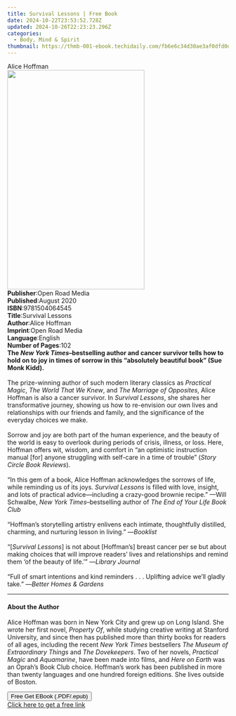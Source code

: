 ```yaml
---
title: Survival Lessons | Free Book
date: 2024-10-22T23:53:52.728Z
updated: 2024-10-26T22:23:23.296Z
categories:
  - Body, Mind & Spirit
thumbnail: https://thmb-001-ebook.techidaily.com/fb6e6c34d30ae3af0dfd0d3d59e3b179e37b6115c00a52a580c15c1efb1fbc3d.jpg
---
```

<main id="book-container">
  <div class="flex flex-col">
    <div class="book-brief flex-1 py-6 px-4 sm:p-6 md:py-10 md:px-8">
      <!-- brief-->
      <div class="book-brief-main">Alice Hoffman</div>
    </div>
    <div
      class="book-meta-info flex-1 grid gap-4 col-start-1 col-end-3 row-start-1 sm:mb-6 sm:grid-cols-4 lg:gap-6 lg:col-start-2 lg:row-end-6 lg:row-span-6 lg:mb-0"
    >
      <div
        class="book-meta-info-left place-content-center mt-4 p-4 text-sm leading-6 col-start-2 col-span-2 dark:text-slate-400"
      >
        <img
          class="w-full h-500 object-cover rounded-lg sm:h-255 sm:col-span-2 lg:col-span-full"
          src="https://img-001-ebook.techidaily.com/41f14235912c0c8dc81d54b5c1c9acee983d071348ce7877b85543c357ac8e77.jpg"
          alt=""
          width="312"
          height="500"
        />
      </div>
      <div
        class="book-meta-info-right mt-2 col-start-1 row-start-2 col-span-3 self-center"
      >
        <!-- meta data  -->
        <div class="flex flex-col px-4 md:px-8">
          <div class="flex-1">
            <strong>Publisher</strong>:<span class="px-2">Open Road Media</span>
          </div>
          <div class="flex-1">
            <strong>Published</strong>:<span class="px-2">August 2020</span>
          </div>
          <div class="flex-1">
            <strong>ISBN</strong>:<span class="px-2">9781504064545</span>
          </div>
          <div class="flex-1">
            <strong>Title</strong>:<span class="px-2">Survival Lessons</span>
          </div>
          <div class="flex-1">
            <strong>Author</strong>:<span class="px-2">Alice Hoffman</span>
          </div>
          <div class="flex-1">
            <strong>Imprint</strong>:<span class="px-2">Open Road Media</span>
          </div>
          <div class="flex-1">
            <strong>Language</strong>:<span class="px-2">English</span>
          </div>
          <div class="flex-1">
            <strong>Number of Pages</strong>:<span class="px-2">102</span>
          </div>
        </div>
      </div>
    </div>
    <div class="book-description flex-1 py-6 px-4 sm:p-6 md:py-10 md:px-8">
      <div class="book-description-main">
        <div accordion-content="" id="description">
          <b
            >The <i>New York Times</i>–bestselling author and cancer survivor
            tells how to hold on to joy in times of sorrow in this “absolutely
            beautiful book” (Sue Monk Kidd).</b
          ><br />
          &nbsp;<br />
          The prize-winning author of such modern literary classics as
          <i>Practical Magic</i>, <i>The World That We Knew</i>, and
          <i>The Marriage of Opposites</i>, Alice Hoffman is also a cancer
          survivor. In <i>Survival Lessons</i>, she shares her transformative
          journey, showing us how to re-envision our own lives and relationships
          with our friends and family, and the significance of the everyday
          choices we make.<br />
          &nbsp;<br />
          Sorrow and joy are both part of the human experience, and the beauty
          of the world is easy to overlook during periods of crisis, illness, or
          loss. Here, Hoffman offers wit, wisdom, and comfort in “an optimistic
          instruction manual [for] anyone struggling with self-care in a time of
          trouble” (<i>Story Circle Book Reviews</i>).<br />
          &nbsp;<br />
          “In this gem of a book, Alice Hoffman acknowledges the sorrows of
          life, while reminding us of its joys. <i>Survival Lessons</i> is
          filled with love, insight, and lots of practical advice—including a
          crazy-good brownie recipe.” —Will Schwalbe,<i> New York Times</i
          >–bestselling author of <i>The End of Your Life Book Club</i><br />
          &nbsp;<br />
          “Hoffman’s storytelling artistry enlivens each intimate, thoughtfully
          distilled, charming, and nurturing lesson in living.” —<i>Booklist</i
          ><br />
          &nbsp;<br />
          “[<i>Survival Lessons</i>] is not about [Hoffman’s] breast cancer per
          se but about making choices that will improve readers’ lives and
          relationships and remind them ‘of the beauty of life.’” —<i
            >Library Journal</i
          ><br />
          &nbsp;<br />
          “Full of smart intentions and kind reminders&nbsp;.&nbsp;.&nbsp;.
          Uplifting advice we’ll gladly take.” —<i
            >Better Homes &amp; Gardens</i
          >
        </div>
        <div class="accordion-fader"></div>
      </div>
    </div>
    <div class="book-excerpts flex-1 py-6 px-4 sm:p-6 md:py-10 md:px-8">
      <!-- excerpts-->
      <div class="book-excerpts-main">
        <hr />
        <h4 class="placeholder placeholder-heading">
          <span>About the Author</span>
        </h4>
        <p>
          Alice Hoffman was born in New York City and grew up on Long Island.
          She wrote her first novel, <i>Property Of</i>, while studying creative
          writing at Stanford University, and since then has published more than
          thirty books for readers of all ages, including the recent&nbsp;<i
            >New York Times</i
          >&nbsp;bestsellers&nbsp;<i>The Museum of Extraordinary Things&nbsp;</i
          >and&nbsp;<i>The Dovekeepers</i>. Two of her novels,&nbsp;<i
            >Practical Magic&nbsp;</i
          >and <i>Aquamarine</i>, have been made into films, and&nbsp;<i
            >Here on Earth&nbsp;</i
          >was an Oprah’s Book Club choice. Hoffman’s work has been published in
          more than twenty languages and one hundred foreign editions. She lives
          outside of Boston.
        </p>
      </div>
    </div>
    <div
      class="book-about-author flex-1 py-6 px-4 sm:p-6 md:py-10 md:px-8"
    ></div>
    <div class="book-free-get flex-1 py-6 px-4 sm:p-6 md:py-10 md:px-8">
      <button
        id="btn-free-get"
        class="bg-blue-500 hover:bg-blue-700 text-white font-bold py-2 px-4 rounded"
      >
        Free Get EBook (.PDF/.epub)
      </button>
      <div id="countdown-display" class="px-2 text-lg mt-2"></div>
      <a
        id="free-link"
        class="hidden bg-blue-500 hover:bg-blue-700 text-white font-bold py-2 px-4 rounded"
        href="https://www.ebooks.com/en-us/book/210101435/survival-lessons/alice-hoffman/"
        target="_blank"
        >Click here to get a free link</a
      >
    </div>
    <script>
      let countdownTime = 0;
      let countdownInterval = null;
      document
        .getElementById('btn-free-get')
        .addEventListener('click', startCountdown);
      function startCountdown() {
        countdownTime = new Date().getTime() + 60000 * 3;
        countdownInterval = setInterval(updateCountdown, 1000);
        document.getElementById('btn-free-get').disabled = true;
        document
          .getElementById('btn-free-get')
          .classList.add('bg-gray-500', 'cursor-not-allowed');
      }
      function updateCountdown() {
        let currentTime = new Date().getTime();
        let timeLeft = countdownTime - currentTime;
        let secondsLeft = Math.floor(timeLeft / 1000);
        document.getElementById('countdown-display').innerHTML =
          `Remaining time: ${secondsLeft} seconds.`;
        if (secondsLeft <= 0) {
          clearInterval(countdownInterval);
          document.getElementById('btn-free-get').classList.add('hidden');
          document.getElementById('free-link').classList.remove('hidden');
          document.getElementById('countdown-display').innerHTML = '';
        }
      }
    </script>
  </div>
</main>

<ins class="adsbygoogle"
      style="display:block"
      data-ad-client="ca-pub-7571918770474297"
      data-ad-slot="8358498916"
      data-ad-format="auto"
      data-full-width-responsive="true"></ins>
    